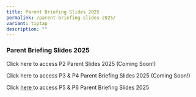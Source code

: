 ```yaml
---
title: Parent Briefing Slides 2025
permalink: /parent-briefing-slides-2025/
variant: tiptap
description: ""
---
```

<h3>Parent Briefing Slides 2025</h3>
<p>Click here to access P2 Parent Slides 2025 (Coming Soon!)</p>
<p>Click here to access P3 &amp; P4 Parent Briefing Slides 2025 (Coming Soon!)</p>
<p>Click <a href="https://drive.google.com/file/d/1mqNeQQhj2u6eDVqRNaZXQDzWH4PvwZeD/view?usp=drive_link" rel="noopener nofollow" target="_blank">here </a>to
access P5 &amp; P6 Parent Briefing Slides 2025</p>
